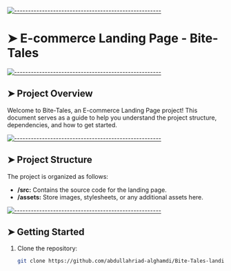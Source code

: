 <!-- ⚠️ This README has been generated from the file(s) "blueprint.md" ⚠️-->
[![-----------------------------------------------------](https://raw.githubusercontent.com/andreasbm/readme/master/assets/lines/colored.png)](#e-commerce-landing-page---bite-tales)

# ➤ E-commerce Landing Page - Bite-Tales


[![-----------------------------------------------------](https://raw.githubusercontent.com/andreasbm/readme/master/assets/lines/colored.png)](#project-overview)

## ➤ Project Overview
Welcome to Bite-Tales, an E-commerce Landing Page project! This document serves as a guide to help you understand the project structure, dependencies, and how to get started.


[![-----------------------------------------------------](https://raw.githubusercontent.com/andreasbm/readme/master/assets/lines/colored.png)](#project-structure)

## ➤ Project Structure
The project is organized as follows:
- **/src:** Contains the source code for the landing page.
- **/assets:** Store images, stylesheets, or any additional assets here.


[![-----------------------------------------------------](https://raw.githubusercontent.com/andreasbm/readme/master/assets/lines/colored.png)](#getting-started)

## ➤ Getting Started
1. Clone the repository:
   ```bash
   git clone https://github.com/abdullahriad-alghamdi/Bite-Tales-landing-page.git
   


